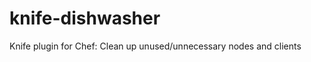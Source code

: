 knife-dishwasher
================

Knife plugin for Chef: Clean up unused/unnecessary nodes and clients

